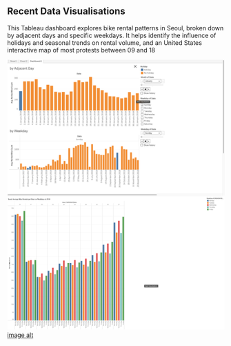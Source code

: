 ## Recent Data Visualisations 

This Tableau dashboard explores bike rental patterns in Seoul, broken down by adjacent days and specific weekdays. It helps identify the influence of holidays and seasonal trends on rental volume, and an United States interactive map of most protests between 09 and 18

![image alt](https://github.com/shaddyhub/Data-Viz/blob/543de690a349cf76cd0922235ca2836228ecf162/seoul-holiday-dashboard.png)
![image alt](https://github.com/shaddyhub/Data-Viz/blob/8d53085a2b37793d2fdbd6ea7fee734108b0ecac/seoul-avg-rentals-dashboard.png)
[image alt](https://github.com/shaddyhub/Data-Viz/blob/adebfab4065ec903a95c26c297d1d5e9a6f36967/us-interactive-protest-map%20.png)

